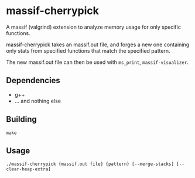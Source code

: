 # massif-cherrypick

A massif (valgrind) extension to analyze memory usage for only specific functions.

massif-cherrypick takes an massif.out file,
and forges a new one containing only stats from specified functions that match the specified pattern.

The new massif.out file can then be used with `ms_print`, `massif-visualizer`.

## Dependencies

- g++
- ... and nothing else


## Building

```
make
```


## Usage

```
./massif-cherrypick {massif.out file} {pattern} [--merge-stacks] [--clear-heap-extra]
```

